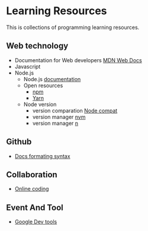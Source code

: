# Learning Resources
This is collections of programming learning resources.

## Web technology
- Documentation for Web developers [MDN Web Docs](https://developer.mozilla.org/en-US/docs/Web)
- Javascript
- Node.js 
  - Node.js [documentation](https://nodejs.org/dist/latest/docs/api/documentation.html)
  - Open resources 
    - [npm](https://www.npmjs.com/) 
    - [Yarn](https://classic.yarnpkg.com/en/)
  - Node version
    - version comparation [Node compat](https://node.green/)
    - version manager [nvm](https://github.com/nvm-sh/nvm) 
    - version manager [n](https://github.com/nvm-sh/nvm)

## Github 
- [Docs formating syntax](https://docs.github.com/en/github/writing-on-github/getting-started-with-writing-and-formatting-on-github/basic-writing-and-formatting-syntax)

## Collaboration 
- [Online coding](https://replit.com/)

## Event And Tool
- [Google Dev tools](https://developers.google.com/web/tools)
